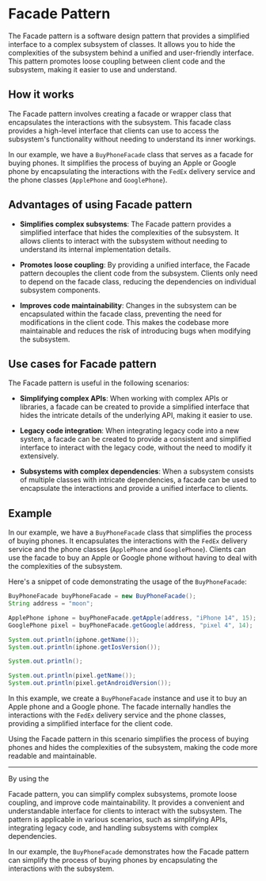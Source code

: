 # Facade Pattern

The Facade pattern is a software design pattern that provides a simplified interface to a complex subsystem of classes. It allows you to hide the complexities of the subsystem behind a unified and user-friendly interface. This pattern promotes loose coupling between client code and the subsystem, making it easier to use and understand.

## How it works

The Facade pattern involves creating a facade or wrapper class that encapsulates the interactions with the subsystem. This facade class provides a high-level interface that clients can use to access the subsystem's functionality without needing to understand its inner workings.

In our example, we have a `BuyPhoneFacade` class that serves as a facade for buying phones. It simplifies the process of buying an Apple or Google phone by encapsulating the interactions with the `FedEx` delivery service and the phone classes (`ApplePhone` and `GooglePhone`).

## Advantages of using Facade pattern

- **Simplifies complex subsystems**: The Facade pattern provides a simplified interface that hides the complexities of the subsystem. It allows clients to interact with the subsystem without needing to understand its internal implementation details.

- **Promotes loose coupling**: By providing a unified interface, the Facade pattern decouples the client code from the subsystem. Clients only need to depend on the facade class, reducing the dependencies on individual subsystem components.

- **Improves code maintainability**: Changes in the subsystem can be encapsulated within the facade class, preventing the need for modifications in the client code. This makes the codebase more maintainable and reduces the risk of introducing bugs when modifying the subsystem.

## Use cases for Facade pattern

The Facade pattern is useful in the following scenarios:

- **Simplifying complex APIs**: When working with complex APIs or libraries, a facade can be created to provide a simplified interface that hides the intricate details of the underlying API, making it easier to use.

- **Legacy code integration**: When integrating legacy code into a new system, a facade can be created to provide a consistent and simplified interface to interact with the legacy code, without the need to modify it extensively.

- **Subsystems with complex dependencies**: When a subsystem consists of multiple classes with intricate dependencies, a facade can be used to encapsulate the interactions and provide a unified interface to clients.

## Example

In our example, we have a `BuyPhoneFacade` class that simplifies the process of buying phones. It encapsulates the interactions with the `FedEx` delivery service and the phone classes (`ApplePhone` and `GooglePhone`). Clients can use the facade to buy an Apple or Google phone without having to deal with the complexities of the subsystem.

Here's a snippet of code demonstrating the usage of the `BuyPhoneFacade`:

```java
BuyPhoneFacade buyPhoneFacade = new BuyPhoneFacade();
String address = "moon";

ApplePhone iphone = buyPhoneFacade.getApple(address, "iPhone 14", 15);
GooglePhone pixel = buyPhoneFacade.getGoogle(address, "pixel 4", 14);

System.out.println(iphone.getName());
System.out.println(iphone.getIosVersion());

System.out.println();

System.out.println(pixel.getName());
System.out.println(pixel.getAndroidVersion());
```

In this example, we create a `BuyPhoneFacade` instance and use it to buy an Apple phone and a Google phone. The facade internally handles the interactions with the `FedEx` delivery service and the phone classes, providing a simplified interface for the client code.

Using the Facade pattern in this scenario simplifies the process of buying phones and hides the complexities of the subsystem, making the code more readable and maintainable.

---

By using the

Facade pattern, you can simplify complex subsystems, promote loose coupling, and improve code maintainability. It provides a convenient and understandable interface for clients to interact with the subsystem. The pattern is applicable in various scenarios, such as simplifying APIs, integrating legacy code, and handling subsystems with complex dependencies.

In our example, the `BuyPhoneFacade` demonstrates how the Facade pattern can simplify the process of buying phones by encapsulating the interactions with the subsystem.